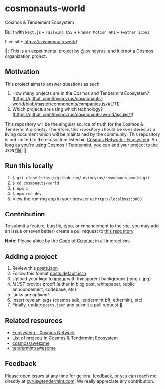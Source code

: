 # cosmonauts-world

Cosmos & Tendermint Ecosystem

Built with `Next.js` + `Tailwind CSS` + `Framer Motion API` + `Feather icons`

Live site: https://cosmonauts.world

📣: This is an experimental project by [@lovincyrus](https://github.com/lovincyrus), and it is not a Cosmos organization project.

## Motivation

This project aims to answer questions as such,

1. How many projects are in the Cosmos and Tendermint Ecosystem? (https://github.com/lovincyrus/cosmonauts-world/blob/master/components/companies.jsx#L111)
2. Which projects are using which technology? (https://github.com/lovincyrus/cosmonauts-world/issues/1)

This repository will be the singular source of truth for the Cosmos & Tendermint projects. Therefore, this repository should be considered as a living document which will be maintained by the community. This repository is not limited to the ecosystem listed on [Cosmos Network - Ecosystem](https://cosmos.network/ecosystem). So long as you're using Cosmos / Tendermint, you can add your project to the `JSON` [file](/data/posts.json). 🌌

## Run this locally

1. `$ git clone https://github.com/lovincyrus/cosmonauts-world.git`
2. `$ cd cosmonauts-world`
3. `$ npm i`
4. `$ npm run dev`
5. View the running app in your browser at `http://localhost:3000`

## Contribution

To submit a feature, bug fix, typo, or enhancement to the site, you may add an issue or (even better) create a pull request to [this repository](https://github.com/lovincyrus/cosmonauts-world).

**Note:** Please abide by the [Code of Conduct](CODE_OF_CONDUCT.md) in all interactions.

## Adding a project

1. Review this [posts.json](/data/posts.json)
2. Follow this format [posts.default.json](/data/posts.default.json)
3. Upload your logo to [imgur](https://imgur.com/) with transparent background (.png / .jpg)
4. _MUST_ provide proof! (either in blog post, whitepaper, public announcement, codebase, etc)
5. Links are _optional_
6. Insert revelant tags (cosmos sdk, tendermint bft, ethermint, etc)
7. Finally, update `posts.json` and submit a pull request 🚀

## Related resources

- [Ecosystem - Cosmos Network](https://cosmos.network/ecosystem)
- [List of projects in Cosmos & Tendermint Ecosystem](https://forum.cosmos.network/t/list-of-projects-in-cosmos-tendermint-ecosystem/243)
- [cosmos/awesome](https://github.com/cosmos/awesome)
- [tendermint/awesome](https://github.com/tendermint/awesome)

## Feedback

Please open issues at any time for general feedback, or you can reach me directly at cyrus@tendermint.com. We really appreciate any contribution.
